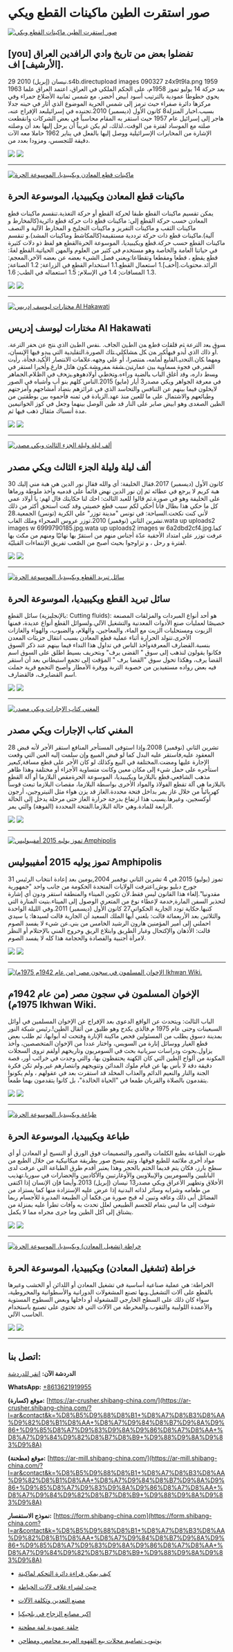 # صور استقرت الطين ماكينات القطع ويكي

<a href="https://swt.shibang-china.com/?l=ar&img&k=%D8%B5%D9%88%D8%B1+%D8%A7%D8%B3%D8%AA%D9%82%D8%B1%D8%AA+%D8%A7%D9%84%D8%B7%D9%8A%D9%86+%D9%85%D8%A7%D9%83%D9%8A%D9%86%D8%A7%D8%AA+%D8%A7%D9%84%D9%82%D8%B7%D8%B9+%D9%88%D9%8A%D9%83%D9%8A" target="_blank">![صور استقرت الطين ماكينات القطع ويكي](http://static.shibang-china.com/all-800x300/899.jpg)</a>

## [you] تفضلوا بعض من تاريخ وادي الرافدين العراق [الأرشيف] اف.
29 نيسان (إبريل) 2010.s4b.directupload images 090327 z4x9t9la.png 1959 1963 بعد حركة 14 يوليو تموز 1958م، على الحكم الملكي في العراق، اعتمد العراق علما يحوي خطوطا عمودية بالترتيب أسود أبيض أخضر، مع شمس ثمانية الأضلاع حمراء وفي مركزها دائرة صفراء حيث ترمز إلى شمس الحرية الموضوع الذي أثار في حينه جدلا بسبب.اخبار المنزلة8 كانون الأول (ديسمبر) 2010.تجنيده في إسرائيلبعد الإفراج عنه، هاجر إلى إسرائيل عام 1957 حيث استقر به المقام محاسباً في بعض الشركات وانقطعت صلته مع الموساد لفترة من الوقت،.لذلك، لم يكن غريباً أن يرحل إليها بعد أن وصلته الإشارة من المخابرات الإسرائيلية ووصل إليها بالفعل في يناير 1962 حاملا معه الآت دقيقة للتجسس، ومزودا بعدد من.


<a href="https://whatsapp.shibangsoft.com/WhatsApp.php" target="_blank" title="WhatsApp">![](http://static.shibang-china.com/icon/whatsapp.png)</a> <a href="https://swt.shibang-china.com/?l=ar&icon&k=%D8%B5%D9%88%D8%B1+%D8%A7%D8%B3%D8%AA%D9%82%D8%B1%D8%AA+%D8%A7%D9%84%D8%B7%D9%8A%D9%86+%D9%85%D8%A7%D9%83%D9%8A%D9%86%D8%A7%D8%AA+%D8%A7%D9%84%D9%82%D8%B7%D8%B9+%D9%88%D9%8A%D9%83%D9%8A" target="_blank">![](http://static.shibang-china.com/icon/chat-ar.png)</a>

---

<a href="https://swt.shibang-china.com/?l=ar&img&k=%D8%B5%D9%88%D8%B1+%D8%A7%D8%B3%D8%AA%D9%82%D8%B1%D8%AA+%D8%A7%D9%84%D8%B7%D9%8A%D9%86+%D9%85%D8%A7%D9%83%D9%8A%D9%86%D8%A7%D8%AA+%D8%A7%D9%84%D9%82%D8%B7%D8%B9+%D9%88%D9%8A%D9%83%D9%8A" target="_blank">![ماكينات قطع المعادن ويكيبيديا، الموسوعة الحرة](http://static.shibang-china.com/all-800x300/916.jpg)</a>

## ماكينات قطع المعادن ويكيبيديا، الموسوعة الحرة
يمكن تقسيم ماكينات القطع طبقا لحركة القطع أو حركة التغذية.تنقسم ماكينات قطع المعادن حسب حركة القطع إلي: ماكينات قطع ذات حركة قطع دائرية(كالمخارط و ماكينات الثقب و ماكينات التفريز و ماكينات التجليخ و المخارط الآلية و النصف آلية).ماكينات قطع ذات حركة ترددية مستقيمة(كالمكاشط وماكينات المشد).و تنقسم ماكينات القطع حسب حركة.قطع ويكيبيديا، الموسوعة الحرةالقطع هو لفظ ذو دلات كثيرة في حياتنا العامة والخاصة وهو مستخدم في كثير من العلوم والمهن الحياتية.القطع لغةً: قطع يقطع ، قطعا ومقطعا وتقطاعا:ويعني فصل الشيء بعضه عن بعضه الآخر.المعجم: الرائد.محتويات.[أخف].1 استعمال القطع.1.1 استخدام القطع في الزراعة; 1.2 الصناعة; 1.3 المسافات; 1.4 في الإسلام; 1.5 استعماله في الطب; 1.6.


<a href="https://whatsapp.shibangsoft.com/WhatsApp.php" target="_blank" title="WhatsApp">![](http://static.shibang-china.com/icon/whatsapp.png)</a> <a href="https://swt.shibang-china.com/?l=ar&icon&k=%D8%B5%D9%88%D8%B1+%D8%A7%D8%B3%D8%AA%D9%82%D8%B1%D8%AA+%D8%A7%D9%84%D8%B7%D9%8A%D9%86+%D9%85%D8%A7%D9%83%D9%8A%D9%86%D8%A7%D8%AA+%D8%A7%D9%84%D9%82%D8%B7%D8%B9+%D9%88%D9%8A%D9%83%D9%8A" target="_blank">![](http://static.shibang-china.com/icon/chat-ar.png)</a>

---

<a href="https://swt.shibang-china.com/?l=ar&img&k=%D8%B5%D9%88%D8%B1+%D8%A7%D8%B3%D8%AA%D9%82%D8%B1%D8%AA+%D8%A7%D9%84%D8%B7%D9%8A%D9%86+%D9%85%D8%A7%D9%83%D9%8A%D9%86%D8%A7%D8%AA+%D8%A7%D9%84%D9%82%D8%B7%D8%B9+%D9%88%D9%8A%D9%83%D9%8A" target="_blank">![مختارات ليوسف إدريس Al Hakawati](http://static.shibang-china.com/all-800x300/403.jpg)</a>

## مختارات ليوسف إدريس Al Hakawati
ﺴﻭﻕ ﺒﻌﺩ ﺍﻟﺘﺭﻋﺔ ﺜﻡ ﻗﻠﻘﻠﺕ ﻗﻁﻊ ﻤﻥ ﺍﻟﻁﻴﻥ ﺍﻟﺠﺎﻑ. .ﻨﻔﺱ ﺍﻟﻁﻴﻥ ﺍﻟﺫﻱ ﻨﺘﺞ ﻋﻥ ﺤﻔﺭ ﺍﻟﺘﺭﻋﺔ. .ﺃﻭ ﺫﻟﻙ ﺍﻟﺫﻱ ﺃﺒﺩﻭ ﻓﻴﻬﺄﻜﺒﺭ ﻤﻥ ﻜل ﻤﺸﺎﻜﻠﻲ.ﺘﻠﻙ ﺍﻟﺼﻭﺭﺓ.ﺍﻟﺘﻘﻠﻴﺩﻴﺔ ﺍﻟﺘﻲ ﻴﺒﺩﻭ ﻓﻴﻬﺎ ﺍﻹﻨﺴﺎﻥ، ﻭﻤﻬﻤﺎ ﻜﺎﻥ.ﺍﻟﺘﺤﺩﻴ.ﺎﻟﻘﺎﺒﻊ ﺃﻤﺎﻤﻪ، ﻤﻨﺘﺼﺭﺍ، ﺃﻭ ﻋﻠﻲ ﻭﺠﻬﻪ.ﻋﻼﻤﺎﺕ ﺍﻻﻨﺘﺼﺎﺭ ﺍﻷﻜﻴﺩ.ﻓﺠﺄﺓ، ﺭﺃﻴﺕ ﺍﻟﻘﻤﺭ.ﻓﻲ ﻓﺠﻭﺓ ﺴﻤﺎﻭﻴﺔ ﺒﻴﻥ ﻋﻤﺎﺭﺘﻴﻥ.ﺸﻘﺔ ﻤﻔﺭﻭﺸﺔ.ﻜﻭﻥ ﻫﺎﺌل ﻓﺎﺭﻍ.ﻭﺃﺨﻴﺭﺍ ﺍﺴﺘﻘﺭ ﻓﻲ ﻭﺴﻁ ﺩﺍﺭﻩ، ﻭﻗﺩ ﺃﻏﻠﻕ ﺍﻟﺒﺎﺏ ﺒﺎﻟﻀﺒﺔ ﻭﺭﺍﺀﻩ.ﻭﺘﺨﻁﻲ ﺃﻭﻻﺩﻫﻭﻫﻭ.ﻴﺯﺤﻑ ﻓﻲ ﺍﻟﻅﻼﻡ.الجماهر في معرفة الجواهر ويكي مصدر3 أيار (مايو) 2015.الناس كلهم بنو أب وأشباه في الصور لايخلون فيما بينهم عن التنافس والتحاسد الذي في غرائزهم بتضاد أمشاجهم وأمزجتهم وطبائعهم والاشتمال على ما للعين منذ عهد.الزيادة في ثمنه فأحموه بين بوطقتين من الطين الصغدى وهو ابيض صابر على النار قد طين الوصل بينهما وجعل في كوز الخواتيمين مدة أنسباك مثقال ذهب فيها ثم.


<a href="https://whatsapp.shibangsoft.com/WhatsApp.php" target="_blank" title="WhatsApp">![](http://static.shibang-china.com/icon/whatsapp.png)</a> <a href="https://swt.shibang-china.com/?l=ar&icon&k=%D8%B5%D9%88%D8%B1+%D8%A7%D8%B3%D8%AA%D9%82%D8%B1%D8%AA+%D8%A7%D9%84%D8%B7%D9%8A%D9%86+%D9%85%D8%A7%D9%83%D9%8A%D9%86%D8%A7%D8%AA+%D8%A7%D9%84%D9%82%D8%B7%D8%B9+%D9%88%D9%8A%D9%83%D9%8A" target="_blank">![](http://static.shibang-china.com/icon/chat-ar.png)</a>

---

<a href="https://swt.shibang-china.com/?l=ar&img&k=%D8%B5%D9%88%D8%B1+%D8%A7%D8%B3%D8%AA%D9%82%D8%B1%D8%AA+%D8%A7%D9%84%D8%B7%D9%8A%D9%86+%D9%85%D8%A7%D9%83%D9%8A%D9%86%D8%A7%D8%AA+%D8%A7%D9%84%D9%82%D8%B7%D8%B9+%D9%88%D9%8A%D9%83%D9%8A" target="_blank">![ألف ليلة وليلة الجزء الثالث ويكي مصدر](http://static.shibang-china.com/all-800x300/1341.jpg)</a>

## ألف ليلة وليلة الجزء الثالث ويكي مصدر
30 كانون الأول (ديسمبر) 2017.فقال الخليفة: أي والله فقال نور الدين هي هبة مني إليك هبة كريم لا يرجع في عطائه ثم إن نور الدين نهض قائماً على قدميه وأخذ ملوطة ورماها على الخليفة وهو في صورة.ثم قالوا للعبد الثالث: احك لنا حكايتك قال لهم: يا أولاد عمي كل ما حكي هذا بطال فأنا أحكي لكم سبب قطع خصيتي وقد كنت أستحق أكثر من ذلك لأني كنت نكحت.السياحة: في تونس &quot;مدينة توزر&quot; علي الكرية (تونس) الجمعية.28 تشرين الثاني (نوفمبر) 2010.توزر عروس الصحراء وملك الغاب.wata up uploads2 images w 6999790185.jpg.wata up uploads2 images w 6a2dbd2cf4.jpg.كما عرفت توزر على امتداد الأحقبة عدّة أجناس منهم من استقرّ بها نهائيّا ومنهم من مكث بها لفترة و رحل ، و تزاوجوا بحيث أصبح من الصّعب تفريق الإنتماءات القبليّة.


<a href="https://whatsapp.shibangsoft.com/WhatsApp.php" target="_blank" title="WhatsApp">![](http://static.shibang-china.com/icon/whatsapp.png)</a> <a href="https://swt.shibang-china.com/?l=ar&icon&k=%D8%B5%D9%88%D8%B1+%D8%A7%D8%B3%D8%AA%D9%82%D8%B1%D8%AA+%D8%A7%D9%84%D8%B7%D9%8A%D9%86+%D9%85%D8%A7%D9%83%D9%8A%D9%86%D8%A7%D8%AA+%D8%A7%D9%84%D9%82%D8%B7%D8%B9+%D9%88%D9%8A%D9%83%D9%8A" target="_blank">![](http://static.shibang-china.com/icon/chat-ar.png)</a>

---

<a href="https://swt.shibang-china.com/?l=ar&img&k=%D8%B5%D9%88%D8%B1+%D8%A7%D8%B3%D8%AA%D9%82%D8%B1%D8%AA+%D8%A7%D9%84%D8%B7%D9%8A%D9%86+%D9%85%D8%A7%D9%83%D9%8A%D9%86%D8%A7%D8%AA+%D8%A7%D9%84%D9%82%D8%B7%D8%B9+%D9%88%D9%8A%D9%83%D9%8A" target="_blank">![سائل تبريد القطع ويكيبيديا، الموسوعة الحرة](http://static.shibang-china.com/all-800x300/98.jpg)</a>

## سائل تبريد القطع ويكيبيديا، الموسوعة الحرة
سائل القطع (بالإنجليزية: Cutting fluids): هو أحد أنواع المبردات والمزلقات المصنعة خصيصًا لعمليات صنع الأدوات المعدنية والتشغيل الآلي.ولسوائل القطع أنواع عديدة، فمنها الزيوت ومستحلبات الزيت مع الماء، والمعاجين، والهلام، والضبوب، والهواء والغازات الأخرى.تتولد الحرارة أثناء عملية قطع المعادن بسبب انتقال جزيئات المعدن بنسبة.القضارف المعرفةوأخذ الناس في تداول هذا النداء فيما بينهم عند ذكر السوق فكانوا يقولون لنذهب إلى سوق &quot; القضى يرف&quot; وبتحريف بسيط اطلق على السوق اسم القضا يرف، وهكذا تحول سوق &quot;القضا يرف &quot; المؤقت إلى تجمع استيطاني بعد أن استقر فيه بعض رواده مستفيدين من خصوبة التربة ووفرة الأمطار وأصبح التجمع قرية حملت اسم القضايرف، فالقضارف.


<a href="https://whatsapp.shibangsoft.com/WhatsApp.php" target="_blank" title="WhatsApp">![](http://static.shibang-china.com/icon/whatsapp.png)</a> <a href="https://swt.shibang-china.com/?l=ar&icon&k=%D8%B5%D9%88%D8%B1+%D8%A7%D8%B3%D8%AA%D9%82%D8%B1%D8%AA+%D8%A7%D9%84%D8%B7%D9%8A%D9%86+%D9%85%D8%A7%D9%83%D9%8A%D9%86%D8%A7%D8%AA+%D8%A7%D9%84%D9%82%D8%B7%D8%B9+%D9%88%D9%8A%D9%83%D9%8A" target="_blank">![](http://static.shibang-china.com/icon/chat-ar.png)</a>

---

<a href="https://swt.shibang-china.com/?l=ar&img&k=%D8%B5%D9%88%D8%B1+%D8%A7%D8%B3%D8%AA%D9%82%D8%B1%D8%AA+%D8%A7%D9%84%D8%B7%D9%8A%D9%86+%D9%85%D8%A7%D9%83%D9%8A%D9%86%D8%A7%D8%AA+%D8%A7%D9%84%D9%82%D8%B7%D8%B9+%D9%88%D9%8A%D9%83%D9%8A" target="_blank">![المغني كتاب الإجارات ويكي مصدر](http://static.shibang-china.com/all-800x300/612.jpg)</a>

## المغني كتاب الإجارات ويكي مصدر
28 تشرين الثاني (نوفمبر) 2008.وإذا استوفى المستأجر المنافع استقر الأجر لأنه قبض المعقود عليه,فاستقر عليه البدل كما لو قبض المبيع وإن سلمت إليه العين التي وقعت الإجارة عليها ومضت.المختلفة في البيع وكذلك لو كان الأجر على قطع مسافة,كبعير استأجره على حمل شيء إلى مكان معين وكانت متساوية الأجزاء أو مختلفة وهذا ظاهر مذهب الشافعي.‏قطع بالبلازما ويكيبيديا، الموسوعة الحرةمقص البلازما أو آلة القطع بالبلازما هي آلة تقطع الفولاذ والمواد الأخرى بواسطة البلازما، مقصات البلازما تبعث قوساً كهربائياً من خلال غاز يمر بداخل فتحة محددة.الغاز قد يزن هواء مثل النيتروجين، أرجون أوكسجين، وغيرها.يسبب هذا ارتفاع بدرجة حرارة الغاز حتى مرحلة يدخل إلى الحالة الرابعة للمادة.وهي حالة البلازما.الفتحة المحددة (الفوهة) والتي يمر.


<a href="https://whatsapp.shibangsoft.com/WhatsApp.php" target="_blank" title="WhatsApp">![](http://static.shibang-china.com/icon/whatsapp.png)</a> <a href="https://swt.shibang-china.com/?l=ar&icon&k=%D8%B5%D9%88%D8%B1+%D8%A7%D8%B3%D8%AA%D9%82%D8%B1%D8%AA+%D8%A7%D9%84%D8%B7%D9%8A%D9%86+%D9%85%D8%A7%D9%83%D9%8A%D9%86%D8%A7%D8%AA+%D8%A7%D9%84%D9%82%D8%B7%D8%B9+%D9%88%D9%8A%D9%83%D9%8A" target="_blank">![](http://static.shibang-china.com/icon/chat-ar.png)</a>

---

<a href="https://swt.shibang-china.com/?l=ar&img&k=%D8%B5%D9%88%D8%B1+%D8%A7%D8%B3%D8%AA%D9%82%D8%B1%D8%AA+%D8%A7%D9%84%D8%B7%D9%8A%D9%86+%D9%85%D8%A7%D9%83%D9%8A%D9%86%D8%A7%D8%AA+%D8%A7%D9%84%D9%82%D8%B7%D8%B9+%D9%88%D9%8A%D9%83%D9%8A" target="_blank">![تموز يوليه 2015 أمفيبوليس Amphipolis](http://static.shibang-china.com/all-800x300/364.jpg)</a>

## تموز يوليه 2015 أمفيبوليس Amphipolis
31 تموز (يوليو) 2015.في 4 تشرين الثاني نوفمبر 2004,يومين بعد إعادة انتخاب الرئيس جورج دبليو بوش,اعترفت الولايات المتحدة الحكومة من جانب واحد &quot;جمهورية مقدونيا&quot;.إلغاء هذا القانون ليس فقط.لأن تكوين الميناء والمنطقة استقر ودون أي إشارة لتحذير السفن المارة,خدمة لإعطاء نوع من المتعري الوصول إلى الميناء.بنيت المنارة التي كتبها.حكاية تودد الجارية الحكواتي27 كانون الأول (ديسمبر) 2011.وفي الليلة الواحدة والثلاثين بعد الأربعمائة قالت: بلغني أيها الملك السعيد أن الجارية قالت لسيدها: يا سيدي احملني إلى أمير المؤمنين هارون الرشيد الخامس من بني.عن شيء لا يفسد الصوم قالت: الأذهان والإكتحال وغبار الطريق وابتلاع الريق وخروج المني بالإحتلام أو النظر لامرأة أجنبية والفصادة والحجامة هذا كله لا يفسد الصوم.


<a href="https://whatsapp.shibangsoft.com/WhatsApp.php" target="_blank" title="WhatsApp">![](http://static.shibang-china.com/icon/whatsapp.png)</a> <a href="https://swt.shibang-china.com/?l=ar&icon&k=%D8%B5%D9%88%D8%B1+%D8%A7%D8%B3%D8%AA%D9%82%D8%B1%D8%AA+%D8%A7%D9%84%D8%B7%D9%8A%D9%86+%D9%85%D8%A7%D9%83%D9%8A%D9%86%D8%A7%D8%AA+%D8%A7%D9%84%D9%82%D8%B7%D8%B9+%D9%88%D9%8A%D9%83%D9%8A" target="_blank">![](http://static.shibang-china.com/icon/chat-ar.png)</a>

---

<a href="https://swt.shibang-china.com/?l=ar&img&k=%D8%B5%D9%88%D8%B1+%D8%A7%D8%B3%D8%AA%D9%82%D8%B1%D8%AA+%D8%A7%D9%84%D8%B7%D9%8A%D9%86+%D9%85%D8%A7%D9%83%D9%8A%D9%86%D8%A7%D8%AA+%D8%A7%D9%84%D9%82%D8%B7%D8%B9+%D9%88%D9%8A%D9%83%D9%8A" target="_blank">![الإخوان المسلمون في سجون مصر (من عام 1942م 1975م) Ikhwan Wiki.](http://static.shibang-china.com/all-800x300/137.jpg)</a>

## الإخوان المسلمون في سجون مصر (من عام 1942م 1975م) Ikhwan Wiki.
الباب الثالث: ويتحدث عن الواقع الدعوى بعد الإفراج عن الإخوان المسلمين في أوائل السبعينات وحتى عام 1975 م.فالذي يكدح وهو طليق من أثقال الطين!.رئيس شبكة النور بمدينة دسوق يطلب من المسئولين فحص ماكينة الإنارة وفتحت له أبوابها، ثم طلب بعض قطع الغيار ووسائل إنارة من السويس، واختار عدداً من الإخوان المتخصصين، وأخذ يزاول.بحوث ودراسات سريانية بحث في السومريون وتاريخهم أولفم تروى السجلات المكونة من ألواح الطين التي كان الكهنة يحتفظون بها، والتي وجدت في خرائب أور، قصة دقيقة دقة لا بأس بها عن قيام ملوك المدائن وتتويجهم وانتصارهم غير.ولم تكن فكرة الجنة والنار والنعيم الدائم والعذاب المخلد قد استقرت بعد في عقولهم ، ولم يكونوا يتقدمون بالصلاة والقربان طمعا في &quot;الحياة الخالدة&quot;، بل كانوا يتقدمون بهما طمعاً.


<a href="https://whatsapp.shibangsoft.com/WhatsApp.php" target="_blank" title="WhatsApp">![](http://static.shibang-china.com/icon/whatsapp.png)</a> <a href="https://swt.shibang-china.com/?l=ar&icon&k=%D8%B5%D9%88%D8%B1+%D8%A7%D8%B3%D8%AA%D9%82%D8%B1%D8%AA+%D8%A7%D9%84%D8%B7%D9%8A%D9%86+%D9%85%D8%A7%D9%83%D9%8A%D9%86%D8%A7%D8%AA+%D8%A7%D9%84%D9%82%D8%B7%D8%B9+%D9%88%D9%8A%D9%83%D9%8A" target="_blank">![](http://static.shibang-china.com/icon/chat-ar.png)</a>

---

<a href="https://swt.shibang-china.com/?l=ar&img&k=%D8%B5%D9%88%D8%B1+%D8%A7%D8%B3%D8%AA%D9%82%D8%B1%D8%AA+%D8%A7%D9%84%D8%B7%D9%8A%D9%86+%D9%85%D8%A7%D9%83%D9%8A%D9%86%D8%A7%D8%AA+%D8%A7%D9%84%D9%82%D8%B7%D8%B9+%D9%88%D9%8A%D9%83%D9%8A" target="_blank">![طباعة ويكيبيديا، الموسوعة الحرة](http://static.shibang-china.com/all-800x300/1066.jpg)</a>

## طباعة ويكيبيديا، الموسوعة الحرة
ظهرت الطباعة بطبع الكلمات والصور والتصميمات فوق الورق أو النسيج أو المعادن أو أي مواد أخرى ملائمة للطبع فوقها، وتتم بنسخ صور بطريقة ميكانيكية من خلال الطبع من سطح بارز، فكان يتم قديما الختم بالحجر وهذا يعتبر أقدم طرق الطباعة التي عرفت لدى البابليين والسومريين والإيبلاويين والأوغارتيين والأكاديين والحضارات في سوريا.تهذيب الأخلاق وتطهير الأعراق ويكي مصدر13 نيسان (إبريل) 2013.وأيضا فإن الإنسان إذا اكتفى من طعامه وشرابه وسائر لذاته البدنية إذا عرض عليه الإستزادة منها كما يستزاد من الفضائل أبى ذلك وعافه وتبين له قبح صورة من.فكما أن الطبيعة المدبرة للأجسام ربما شوقت إلى ما ليس بتمام للجسم الطبيعي لعلل تحدث به وآفات تطرأ عليه بمنزلة من يشتاق إلى أكل الطين وما جرى مجراه مما لا يكمل.


<a href="https://whatsapp.shibangsoft.com/WhatsApp.php" target="_blank" title="WhatsApp">![](http://static.shibang-china.com/icon/whatsapp.png)</a> <a href="https://swt.shibang-china.com/?l=ar&icon&k=%D8%B5%D9%88%D8%B1+%D8%A7%D8%B3%D8%AA%D9%82%D8%B1%D8%AA+%D8%A7%D9%84%D8%B7%D9%8A%D9%86+%D9%85%D8%A7%D9%83%D9%8A%D9%86%D8%A7%D8%AA+%D8%A7%D9%84%D9%82%D8%B7%D8%B9+%D9%88%D9%8A%D9%83%D9%8A" target="_blank">![](http://static.shibang-china.com/icon/chat-ar.png)</a>

---

<a href="https://swt.shibang-china.com/?l=ar&img&k=%D8%B5%D9%88%D8%B1+%D8%A7%D8%B3%D8%AA%D9%82%D8%B1%D8%AA+%D8%A7%D9%84%D8%B7%D9%8A%D9%86+%D9%85%D8%A7%D9%83%D9%8A%D9%86%D8%A7%D8%AA+%D8%A7%D9%84%D9%82%D8%B7%D8%B9+%D9%88%D9%8A%D9%83%D9%8A" target="_blank">![خراطة (تشغيل المعادن) ويكيبيديا، الموسوعة الحرة](http://static.shibang-china.com/all-800x300/227.jpg)</a>

## خراطة (تشغيل المعادن) ويكيبيديا، الموسوعة الحرة
الخراطة: هي عملية صناعية أساسية في تشغيل المعادن أو اللدائن أو الخشب وغيرها بالقطع على آلات التشغيل.وبها تصنع المشغولات الدورانية والأسطوانية والمخروطية، سواء كان ذلك على السطح الخارجي للمشغولة أو داخلها وبعض السطوح المستوية والأعمدة اللولبية والثقوب.والمخرطة من الآلات التي قد تحتوي على تصنيع باستخدام الحاسب الآلي.

<a href="https://whatsapp.shibangsoft.com/WhatsApp.php" target="_blank" title="WhatsApp">![](http://static.shibang-china.com/icon/whatsapp.png)</a> <a href="https://swt.shibang-china.com/?l=ar&icon&k=%D8%B5%D9%88%D8%B1+%D8%A7%D8%B3%D8%AA%D9%82%D8%B1%D8%AA+%D8%A7%D9%84%D8%B7%D9%8A%D9%86+%D9%85%D8%A7%D9%83%D9%8A%D9%86%D8%A7%D8%AA+%D8%A7%D9%84%D9%82%D8%B7%D8%B9+%D9%88%D9%8A%D9%83%D9%8A" target="_blank">![](http://static.shibang-china.com/icon/chat-ar.png)</a>

---
## اتصل بنا:

**الدردشة الآن:** [انقر للدردشة](https://swt.shibang-china.com?l=ar&contact&k=%D8%B5%D9%88%D8%B1+%D8%A7%D8%B3%D8%AA%D9%82%D8%B1%D8%AA+%D8%A7%D9%84%D8%B7%D9%8A%D9%86+%D9%85%D8%A7%D9%83%D9%8A%D9%86%D8%A7%D8%AA+%D8%A7%D9%84%D9%82%D8%B7%D8%B9+%D9%88%D9%8A%D9%83%D9%8A)

**WhatsApp:**  [+8613621919955](https://whatsapp.shibangsoft.com/WhatsApp.php)

**موقع (كسارة):** [https://ar-crusher.shibang-china.com/](https://ar-crusher.shibang-china.com/?l=ar&contact&k=%D8%B5%D9%88%D8%B1+%D8%A7%D8%B3%D8%AA%D9%82%D8%B1%D8%AA+%D8%A7%D9%84%D8%B7%D9%8A%D9%86+%D9%85%D8%A7%D9%83%D9%8A%D9%86%D8%A7%D8%AA+%D8%A7%D9%84%D9%82%D8%B7%D8%B9+%D9%88%D9%8A%D9%83%D9%8A)

**موقع (مطحنة):** [https://ar-mill.shibang-china.com/](https://ar-mill.shibang-china.com/?l=ar&contact&k=%D8%B5%D9%88%D8%B1+%D8%A7%D8%B3%D8%AA%D9%82%D8%B1%D8%AA+%D8%A7%D9%84%D8%B7%D9%8A%D9%86+%D9%85%D8%A7%D9%83%D9%8A%D9%86%D8%A7%D8%AA+%D8%A7%D9%84%D9%82%D8%B7%D8%B9+%D9%88%D9%8A%D9%83%D9%8A)

**نموذج الاستفسار:** [https://form.shibang-china.com](https://form.shibang-china.com?l=ar&contact&k=%D8%B5%D9%88%D8%B1+%D8%A7%D8%B3%D8%AA%D9%82%D8%B1%D8%AA+%D8%A7%D9%84%D8%B7%D9%8A%D9%86+%D9%85%D8%A7%D9%83%D9%8A%D9%86%D8%A7%D8%AA+%D8%A7%D9%84%D9%82%D8%B7%D8%B9+%D9%88%D9%8A%D9%83%D9%8A)

* [كيف يمكن قراءة دائرة التحكم لماكينة](../22/%D9%83%D9%8A%D9%81%20%D9%8A%D9%85%D9%83%D9%86%20%D9%82%D8%B1%D8%A7%D8%A1%D8%A9%20%D8%AF%D8%A7%D8%A6%D8%B1%D8%A9%20%D8%A7%D9%84%D8%AA%D8%AD%D9%83%D9%85%20%D9%84%D9%85%D8%A7%D9%83%D9%8A%D9%86%D8%A9.md)

* [حيث لشراء غلاف لآلات الخياطة](../24/%D8%AD%D9%8A%D8%AB%20%D9%84%D8%B4%D8%B1%D8%A7%D8%A1%20%D8%BA%D9%84%D8%A7%D9%81%20%D9%84%D8%A2%D9%84%D8%A7%D8%AA%20%D8%A7%D9%84%D8%AE%D9%8A%D8%A7%D8%B7%D8%A9.md)

* [مصنع التعدين وتكلفة الآلات](../25/%D9%85%D8%B5%D9%86%D8%B9%20%D8%A7%D9%84%D8%AA%D8%B9%D8%AF%D9%8A%D9%86%20%D9%88%D8%AA%D9%83%D9%84%D9%81%D8%A9%20%D8%A7%D9%84%D8%A2%D9%84%D8%A7%D8%AA.md)

* [اكبر مصانع الزجاج في بلجيكيا](../22/%D8%A7%D9%83%D8%A8%D8%B1%20%D9%85%D8%B5%D8%A7%D9%86%D8%B9%20%D8%A7%D9%84%D8%B2%D8%AC%D8%A7%D8%AC%20%D9%81%D9%8A%20%D8%A8%D9%84%D8%AC%D9%8A%D9%83%D9%8A%D8%A7.md)

* [حلقة عمودية لفة مطحنة](../23/%D8%AD%D9%84%D9%82%D8%A9%20%D8%B9%D9%85%D9%88%D8%AF%D9%8A%D8%A9%20%D9%84%D9%81%D8%A9%20%D9%85%D8%B7%D8%AD%D9%86%D8%A9.md)

* [يوتيوب تصاميم محلات بيع القهوه العربيه محامص ومطاحن](../22/%D9%8A%D9%88%D8%AA%D9%8A%D9%88%D8%A8%20%D8%AA%D8%B5%D8%A7%D9%85%D9%8A%D9%85%20%D9%85%D8%AD%D9%84%D8%A7%D8%AA%20%D8%A8%D9%8A%D8%B9%20%D8%A7%D9%84%D9%82%D9%87%D9%88%D9%87%20%D8%A7%D9%84%D8%B9%D8%B1%D8%A8%D9%8A%D9%87%20%D9%85%D8%AD%D8%A7%D9%85%D8%B5%20%D9%88%D9%85%D8%B7%D8%A7%D8%AD%D9%86.md)